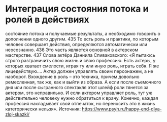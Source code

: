 # Интеграция состояния потока и ролей в действиях

 состояние потока и получаемые результаты, а необходимо говорить о дополнении одного другим.
435 То есть роль и практики, по которым человек совершает действия, определяются автоматически или неосознанно.
436 Это часть является основной в актерском мастерстве.
437 Слова актёра Даниила Спиваковского: «Я пытаюсь строго разграничить свою жизнь и свою профессию. Есть актеры, у которых хватает смелости, играя ту или иную роль, играть себя. Я же лицедействую…. Актер должен управлять своим персонажем, а не наоборот. Вхождение в роль – это техника, причем довольно ремесленная, так же, как и выйти из образа. А если после съемочного дня или после сыгранного спектакля этот шлейф роли тянется за актером, это неправильно. И если актером управляет роль, тут уж действительно человеку нужно обратиться к врачу. Конечно, каждая профессия накладывает свой отпечаток, но переносить это в жизнь категорически нельзя». Источник: https://www.psyh.ru/happy-end-dlya-zloj-skazki/
